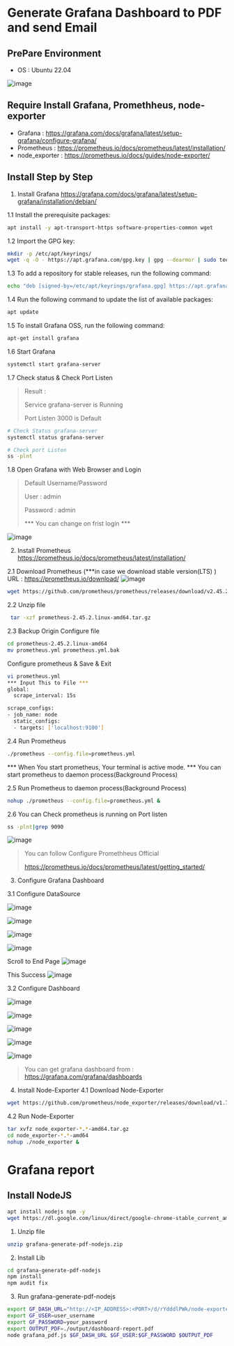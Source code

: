 # Generate Grafana Dashboard to PDF and send Email # 
## PrePare Environment ##

- OS : Ubuntu 22.04

![image](https://github.com/Arctica-th/DevPedOps/assets/105619969/798c8787-a117-4419-87aa-846ec6dc0003)

## Require Install Grafana, Promethheus, node-exporter ##
- Grafana : https://grafana.com/docs/grafana/latest/setup-grafana/configure-grafana/
- Prometheus : https://prometheus.io/docs/prometheus/latest/installation/
- node_exporter : https://prometheus.io/docs/guides/node-exporter/


## Install Step by Step ##
1. Install Grafana https://grafana.com/docs/grafana/latest/setup-grafana/installation/debian/

1.1 Install the prerequisite packages:
```sh
apt install -y apt-transport-https software-properties-common wget
```
1.2 Import the GPG key:
```sh
mkdir -p /etc/apt/keyrings/
wget -q -O - https://apt.grafana.com/gpg.key | gpg --dearmor | sudo tee /etc/apt/keyrings/grafana.gpg > /dev/null
```
1.3 To add a repository for stable releases, run the following command:
```sh
echo "deb [signed-by=/etc/apt/keyrings/grafana.gpg] https://apt.grafana.com stable main" | sudo tee -a /etc/apt/sources.list.d/grafana.list
```

1.4 Run the following command to update the list of available packages:
```sh
apt update
```

1.5 To install Grafana OSS, run the following command:
```sh
apt-get install grafana
```

1.6 Start Grafana
```sh
systemctl start grafana-server
```

1.7 Check status & Check Port Listen
> Result :
> 
> Service grafana-server is Running
> 
> Port Listen 3000 is Default

```sh
# Check Status grafana-server
systemctl status grafana-server

# Check port Listen
ss -plnt
```
1.8 Open Grafana with Web Browser and Login
> Default Username/Password
> 
> User : admin
> 
> Password : admin
> 
> *** You can change on frist login ***

![image](https://github.com/Arctica-th/DevPedOps/assets/105619969/7cdc187a-628d-46b4-a790-6d319b170bb9)


2. Install Prometheus
https://prometheus.io/docs/prometheus/latest/installation/

2.1 Download Prometheus (***in case we download stable version(LTS) ) 
URL : https://prometheus.io/download/
![image](https://github.com/Arctica-th/DevPedOps/assets/105619969/ee5cb691-266c-462c-801d-246c57903f7a)

```sh
wget https://github.com/prometheus/prometheus/releases/download/v2.45.2/prometheus-2.45.2.linux-amd64.tar.gz
```

2.2 Unzip file
```sh
 tar -xzf prometheus-2.45.2.linux-amd64.tar.gz
```

2.3 Backup Origin Configure file
```sh
cd prometheus-2.45.2.linux-amd64
mv prometheus.yml prometheus.yml.bak
```

Configure prometheus & Save & Exit
```sh
vi prometheus.yml
*** Input This to File ***
global:
  scrape_interval: 15s

scrape_configs:
- job_name: node
  static_configs:
  - targets: ['localhost:9100']

```

2.4 Run Prometheus
```sh
./prometheus --config.file=prometheus.yml
```

*** When You start prometheus, Your terminal is active mode.
*** You can start prometheus to daemon process(Background Process)

2.5 Run Prometheus to daemon process(Background Process)
```sh
nohup ./prometheus --config.file=prometheus.yml &
```

2.6 You can Check prometheus is running on Port listen
```sh
ss -plnt|grep 9090
```
![image](https://github.com/Arctica-th/DevPedOps/assets/105619969/6380008b-daed-4efe-bcb0-baf77e0a935e)

> You can follow Configure Promethheus Official
>
> https://prometheus.io/docs/prometheus/latest/getting_started/

3. Configure Grafana Dashboard

3.1 Configure DataSource

![image](https://github.com/Arctica-th/DevPedOps/assets/105619969/0259ab6b-cb04-4877-a81c-6640cea863ab)

![image](https://github.com/Arctica-th/DevPedOps/assets/105619969/80a9a3c0-32a5-4efc-91f7-874b820c20e9)

![image](https://github.com/Arctica-th/DevPedOps/assets/105619969/993083ea-8edc-4bac-bee9-e50a7425f627)

![image](https://github.com/Arctica-th/DevPedOps/assets/105619969/369da51d-af15-489d-9ef1-ffe0d9c3cfac)

Scroll to End Page
![image](https://github.com/Arctica-th/DevPedOps/assets/105619969/c21d23f2-f431-489a-a9ce-ea8607396996)

This Success
![image](https://github.com/Arctica-th/DevPedOps/assets/105619969/4dacc968-0765-478d-8eec-0dd0f58c354d)

3.2 Configure Dashboard

![image](https://github.com/Arctica-th/DevPedOps/assets/105619969/cf958c58-2288-4db2-ad88-f51e88a8e8fa)

![image](https://github.com/Arctica-th/DevPedOps/assets/105619969/47fa9c86-1350-465b-a0d1-6c85b6bf37d5)

![image](https://github.com/Arctica-th/DevPedOps/assets/105619969/a0f43dea-f0a5-4025-a084-f87ec662a5af)

![image](https://github.com/Arctica-th/DevPedOps/assets/105619969/15879db8-96f5-424a-8893-382fc09f0ad3)

![image](https://github.com/Arctica-th/DevPedOps/assets/105619969/757d8564-2597-4914-87a6-9ba9fc2456f7)


>
> You can get grafana dashboard from : https://grafana.com/grafana/dashboards
>

4. Install Node-Exporter
4.1 Download Node-Exporter
```sh
wget https://github.com/prometheus/node_exporter/releases/download/v1.7.0/node_exporter-1.7.0.linux-amd64.tar.gz
```

4.2 Run Node-Exporter
```sh
tar xvfz node_exporter-*.*-amd64.tar.gz
cd node_exporter-*.*-amd64
nohup ./node_exporter &
```

# Grafana report #

## Install NodeJS ##
```sh
apt install nodejs npm -y
wget https://dl.google.com/linux/direct/google-chrome-stable_current_amd64.deb && apt -f install && apt install libgbm-dev libasound2
```

1. Unzip file
```sh
unzip grafana-generate-pdf-nodejs.zip
```

2. Install Lib
```sh
cd grafana-generate-pdf-nodejs
npm install
npm audit fix
```

3. Run grafana-generate-pdf-nodejs
```sh
export GF_DASH_URL="http://<IP_ADDRESS>:<PORT>/d/rYdddlPWk/node-exporter-full?orgId=1"
export GF_USER=user_username
export GF_PASSWORD=your_password
export OUTPUT_PDF=./output/dashboard-report.pdf
node grafana_pdf.js $GF_DASH_URL $GF_USER:$GF_PASSWORD $OUTPUT_PDF
```
